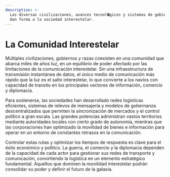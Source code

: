 ```yaml
---
description: >-
  Las diversas civilizaciones, avances tecnol�gicos y sistemas de gobierno que
  dan forma a la sociedad interestelar.
---
```


# La Comunidad Interestelar

Múltiples civilizaciones, gobiernos y razas coexisten en una comunidad que abarca miles de años luz, en un equilibrio de poder afectado por las limitaciones de la comunicación interestelar. Sin una infraestructura de transmisión instantánea de datos, el único medio de comunicación más rápido que la luz es el salto interestelar, lo que convierte a los navíos con capacidad de transito en los principales vectores de información, comercio y diplomacia.

Para sostenerse, las sociedades han desarrollado redes logísticas eficientes, sistemas de relevos de mensajería y modelos de gobernanza descentralizados que permiten la sincronización de mercados y el control político a gran escala. Las grandes potencias administran vastos territorios mediante autoridades locales con cierto grado de autonomía, mientras que las corporaciones han optimizado la movilidad de bienes e información para operar en un entorno de constantes retrasos en la comunicación.

Controlar estas rutas y optimizar los tiempos de respuesta es clave para el éxito económico y político. La guerra, el comercio y la diplomacia dependen de la capacidad de cada actor para gestionar sus redes de transporte y comunicación, convirtiendo la logística en un elemento estratégico fundamental. Aquellos que dominen la movilidad interestelar podrán consolidar su poder y definir el futuro de la galaxia.